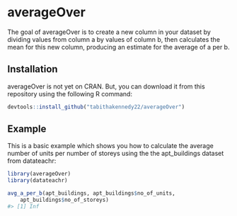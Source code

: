 
<!-- README.md is generated from README.Rmd. Please edit that file -->

# averageOver

<!-- badges: start -->
<!-- badges: end -->

The goal of averageOver is to create a new column in your dataset by
dividing values from column a by values of column b, then calculates the
mean for this new column, producing an estimate for the average of a per
b.

## Installation

averageOver is not yet on CRAN. But, you can download it from this
repository using the following R command:

``` r
devtools::install_github("tabithakennedy22/averageOver")
```

## Example

This is a basic example which shows you how to calculate the average
number of units per number of storeys using the the apt\_buildings
dataset from datateachr:

``` r
library(averageOver)
library(datateachr)

avg_a_per_b(apt_buildings, apt_buildings$no_of_units, 
    apt_buildings$no_of_storeys)
#> [1] Inf
```
